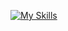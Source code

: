 [![My Skills](https://skillicons.dev/icons?i=bash,cloudflare,css,docker,git,github,html,js,ts,linux,powershell,py,svg,unreal,vim,vscode&perline=3)](https://skillicons.dev)
